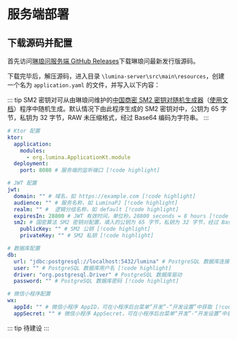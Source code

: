 # 服务端部署 <Badge type="tip" text="尚未完成" />

## 下载源码并配置

首先访问[琳琅问服务端 GitHub Releases](https://github.com/LuminaPJ/lumina-server/releases)下载琳琅问最新发行版源码。

下载完毕后，解压源码，进入目录 `\lumina-server\src\main\resources`，创建一个名为 `application.yaml` 的文件，并写入以下内容：

::: tip
SM2 密钥对可从由琳琅问维护的[中国商密 SM2 密钥对随机生成器](https://github.com/LuminaPJ/sm2-key-generator)（[使用文档](/deploy/sm2-key-gen-guide.md)）程序中随机生成。默认情况下由此程序生成的 SM2 密钥对中，公钥为 65 字节，私钥为 32 字节，RAW 未压缩格式，经过 Base64 编码为字符串。
:::

```Yaml
# Ktor 配置
ktor:
  application:
    modules:
      - org.lumina.ApplicationKt.module
  deployment:
    port: 8080 # 服务端的监听端口 [!code highlight]

# JWT 配置
jwt:
  domain: "" # 域名，如 https://example.com [!code highlight]
  audience: "" # 服务名称，如 LuminaPJ [!code highlight]
  realm: "" #  逻辑分组名称，如 default [!code highlight]
  expiresIn: 28800 # JWT 有效时间，单位秒。28800 seconds = 8 hours [!code highlight]
  sm2: # 国密算法 SM2 密钥对配置，填入的公钥为 65 字节，私钥为 32 字节，经过 Base64 编码为字符串
    publicKey: "" # SM2 公钥 [!code highlight]
    privateKey: "" # SM2 私钥 [!code highlight]

# 数据库配置
db:
  url: "jdbc:postgresql://localhost:5432/lumina" # PostgreSQL 数据库连接地址 [!code highlight]
  user: "" # PostgreSQL 数据库用户名 [!code highlight]
  driver: "org.postgresql.Driver" # PostgreSQL 数据库驱动
  password: "" # PostgreSQL 数据库密码 [!code highlight]

# 微信小程序配置
wx:
  appId: "" # 微信小程序 AppID，可在小程序后台菜单“开发”-“开发设置”中获取 [!code highlight]
  appSecret: "" # 微信小程序 AppSecret，可在小程序后台菜单“开发”-“开发设置”中获取 [!code highlight]
```

::: tip
待建设
:::

